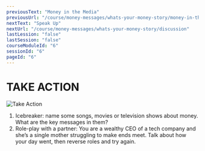 ```yaml
---
previousText: "Money in the Media"
previousUrl: "/course/money-messages/whats-your-money-story/money-in-the-media"
nextText: "Speak Up"
nextUrl: "/course/money-messages/whats-your-money-story/discussion"
lastLession: "false"
lastSession: "false"
courseModuleId: "6"
sessionId: "6"
pageId: "6"
---
```



# TAKE ACTION
![Take Action](/assets/img/take-action.jpg)

1. Icebreaker: name some songs, movies or television shows about money. What are the key messages in them? 
2. Role-play with a partner: You are a wealthy CEO of a tech company and she’s a single mother struggling to make ends meet. Talk about how your day went, then reverse roles and try again. 
